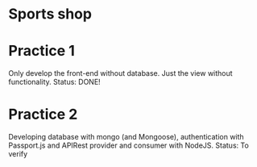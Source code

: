 # Sports shop

# Practice 1
Only develop the front-end without database. Just the view without functionality.
Status: DONE!

# Practice 2
Developing database with mongo (and Mongoose), authentication with Passport.js and APIRest provider and consumer with NodeJS.
Status: To verify

